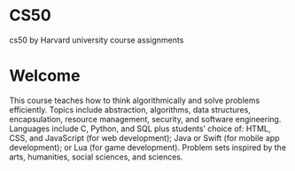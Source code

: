 # CS50
cs50 by Harvard university course assignments 

 <h1 id="welcome">Welcome</h1>

<p>This course teaches how to think algorithmically and solve problems efficiently. Topics include abstraction, algorithms, data structures, encapsulation, resource management, security, and software engineering. Languages include C, Python, and SQL plus students’ choice of: HTML, CSS, and JavaScript (for web development); Java or Swift (for mobile app development); or Lua (for game development). Problem sets inspired by the arts, humanities, social sciences, and sciences. </p>
